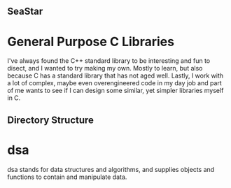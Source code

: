 ## SeaStar
# General Purpose C Libraries

I've always found the C++ standard library to be interesting and fun to disect,
and I wanted to try making my own. Mostly to learn, but also because C has a
standard library that has not aged well. Lastly, I work with a lot of complex,
maybe even overengineered code in my day job and part of me wants to see if I
can design some similar, yet simpler libraries myself in C.

## Directory Structure
# dsa
dsa stands for data structures and algorithms, and supplies objects and
functions to contain and manipulate data.
